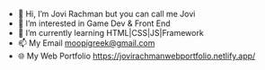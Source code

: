 - 👋 Hi, I’m Jovi Rachman but you can call me Jovi
- 👀 I’m interested in Game Dev & Front End
- 🌱 I’m currently learning HTML|CSS|JS|Framework
- 📫 My Email moopigreek@gmail.com
- 🌐 My Web Portfolio https://jovirachmanwebportfolio.netlify.app/

<!---
JoviR21/JoviR21 is a ✨ special ✨ repository because its `README.md` (this file) appears on your GitHub profile.
You can click the Preview link to take a look at your changes.
--->
